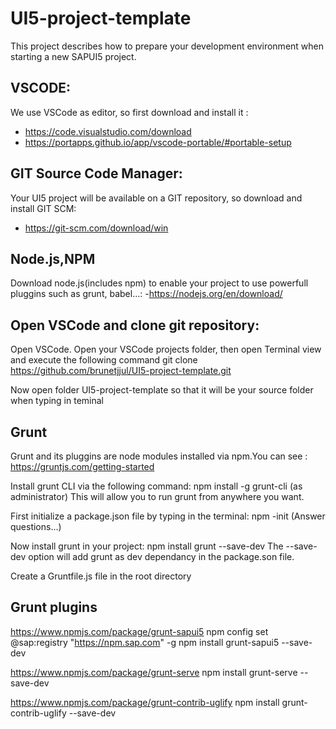# UI5-project-template

This project describes how to prepare your development environment when starting a new SAPUI5 project.

VSCODE:
-------
We use VSCode as editor, so first download and install it : 
  - https://code.visualstudio.com/download
  - https://portapps.github.io/app/vscode-portable/#portable-setup
  
GIT Source Code Manager:
------------------------
Your UI5 project will be available on a GIT repository, so download and install GIT SCM:
  - https://git-scm.com/download/win
  
  
Node.js,NPM
-----------
Download node.js(includes npm) to enable your project to use powerfull pluggins such as grunt, babel...:
  -https://nodejs.org/en/download/

Open VSCode and clone git repository:
----------------------------
Open VSCode. Open your VSCode projects folder, then open Terminal view and execute the following command
git clone https://github.com/brunetjjul/UI5-project-template.git

Now open folder UI5-project-template so that it will be your source folder when typing in teminal

Grunt
-----
Grunt and its pluggins are node modules installed via npm.You can see : https://gruntjs.com/getting-started

Install grunt CLI via the following command:
npm install -g grunt-cli (as administrator)
This will allow you to run grunt from anywhere you want.

First initialize a package.json file by typing in the terminal:
npm -init (Answer questions...)

Now install grunt in your project:
npm install grunt --save-dev
The --save-dev option will add grunt as dev dependancy in the package.son file.

Create a Gruntfile.js file in the root directory

Grunt plugins
-------------
https://www.npmjs.com/package/grunt-sapui5
npm config set @sap:registry "https://npm.sap.com" -g
npm install grunt-sapui5 --save-dev

https://www.npmjs.com/package/grunt-serve
npm install grunt-serve --save-dev

https://www.npmjs.com/package/grunt-contrib-uglify
npm install grunt-contrib-uglify --save-dev



  
